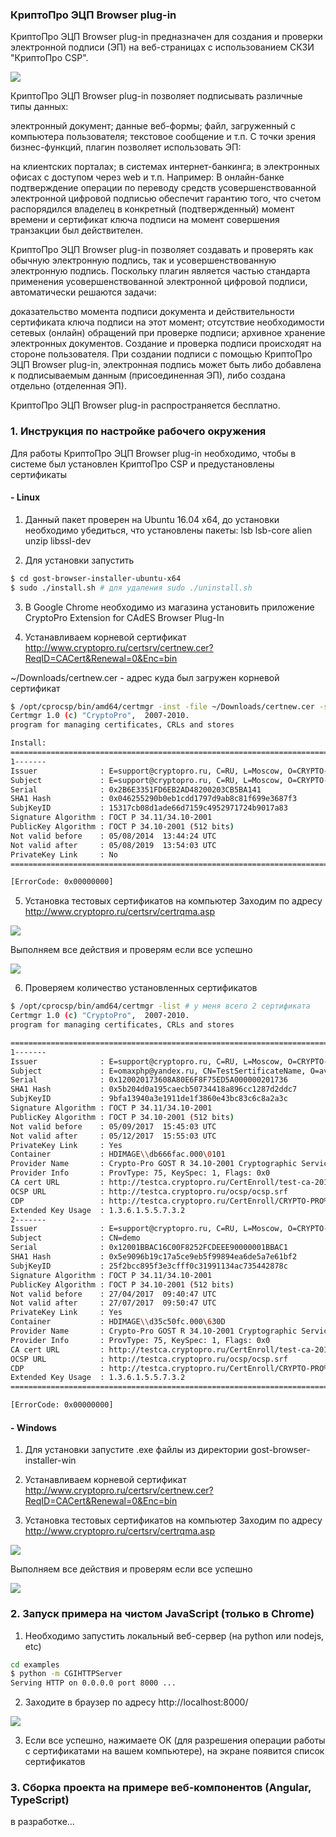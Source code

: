 ### КриптоПро ЭЦП Browser plug-in

КриптоПро ЭЦП Browser plug-in предназначен для создания и проверки электронной подписи (ЭП)
 на веб-страницах с использованием СКЗИ "КриптоПро CSP".
 
<img src="https://www.cryptopro.ru/sites/default/files/images/browser_plug-in_.png" align="center">

 КриптоПро ЭЦП Browser plug-in позволяет подписывать различные типы данных:
 
 электронный документ;
 данные веб-формы;
 файл, загруженный с компьютера пользователя;
 текстовое сообщение и т.п.
 С точки зрения бизнес-функций, плагин позволяет использовать ЭП:
 
 на клиентских порталах;
 в системах интернет-банкинга;
 в электронных офисах с доступом через web и т.п.
 Например: В онлайн-банке подтверждение операции по переводу средств усовершенствованной электронной цифровой подписью обеспечит гарантию того, что счетом распорядился владелец в конкретный (подтвержденный) момент времени и сертификат ключа подписи на момент совершения транзакции был действителен.
 
 КриптоПро ЭЦП Browser plug-in позволяет создавать и проверять как обычную электронную подпись, так и усовершенствованную электронную подпись. Поскольку плагин является частью стандарта применения усовершенствованной электронной цифровой подписи, автоматически решаются задачи:
 
 доказательство момента подписи документа и действительности сертификата ключа подписи на этот момент;
 отсутствие необходимости сетевых (онлайн) обращений при проверке подписи;
 архивное хранение электронных документов.
 Создание и проверка подписи происходят на стороне пользователя. При создании подписи с помощью КриптоПро ЭЦП Browser plug-in, электронная подпись может быть либо добавлена к подписываемым данным (присоединенная ЭП), либо создана отдельно (отделенная ЭП).
 
 КриптоПро ЭЦП Browser plug-in распространяется бесплатно.
 
### 1. Инструкция по настройке рабочего окружения

Для работы КриптоПро ЭЦП Browser plug-in необходимо, чтобы в системе был установлен КриптоПро CSP
и предустановлены сертификаты

#### - Linux

1. Данный пакет проверен на Ubuntu 16.04 x64, до установки необходимо убедиться, что установлены пакеты:
lsb lsb-core alien unzip libssl-dev

2. Для установки запустить

```bash
$ cd gost-browser-installer-ubuntu-x64
$ sudo ./install.sh # для удаления sudo ./uninstall.sh
```

3. В Google Chrome необходимо из магазина установить приложение CryptoPro Extension for CAdES Browser Plug-In

4. Устанавливаем корневой сертификат
http://www.cryptopro.ru/certsrv/certnew.cer?ReqID=CACert&Renewal=0&Enc=bin

~/Downloads/certnew.cer - адрес куда был загружен корневой сертификат

```bash
$ /opt/cprocsp/bin/amd64/certmgr -inst -file ~/Downloads/certnew.cer -store uroot
Certmgr 1.0 (c) "CryptoPro",  2007-2010.
program for managing certificates, CRLs and stores

Install:
=============================================================================
1-------
Issuer              : E=support@cryptopro.ru, C=RU, L=Moscow, O=CRYPTO-PRO LLC, CN=CRYPTO-PRO Test Center 2
Subject             : E=support@cryptopro.ru, C=RU, L=Moscow, O=CRYPTO-PRO LLC, CN=CRYPTO-PRO Test Center 2
Serial              : 0x2B6E3351FD6EB2AD48200203CB5BA141
SHA1 Hash           : 0x046255290b0eb1cdd1797d9ab8c81f699e3687f3
SubjKeyID           : 15317cb08d1ade66d7159c4952971724b9017a83
Signature Algorithm : ГОСТ Р 34.11/34.10-2001
PublicKey Algorithm : ГОСТ Р 34.10-2001 (512 bits)
Not valid before    : 05/08/2014  13:44:24 UTC
Not valid after     : 05/08/2019  13:54:03 UTC
PrivateKey Link     : No                  
=============================================================================

[ErrorCode: 0x00000000]

```

5. Установка тестовых сертификатов на компьютер
Заходим по адресу http://www.cryptopro.ru/certsrv/certrqma.asp

![](https://habrastorage.org/web/c56/dd8/ac0/c56dd8ac0f194001ae6f09c20e2367b9.png)

Выполняем все действия и проверям если все успешно

![](https://habrastorage.org/web/8db/534/a43/8db534a43de04e6e951c43b7fafd2e34.png)

6. Проверяем количество установленных сертификатов 
```bash
$ /opt/cprocsp/bin/amd64/certmgr -list # у меня всего 2 сертификата
Certmgr 1.0 (c) "CryptoPro",  2007-2010.
program for managing certificates, CRLs and stores

=============================================================================
1-------
Issuer              : E=support@cryptopro.ru, C=RU, L=Moscow, O=CRYPTO-PRO LLC, CN=CRYPTO-PRO Test Center 2
Subject             : E=omaxphp@yandex.ru, CN=TestSertificateName, O=avkcom.ru, L=Москва, S=Московская, C=RU
Serial              : 0x120020173608A80E6F8F75ED5A000000201736
SHA1 Hash           : 0x5b204d0a195caecb50734418a896cc1287d2ddc7
SubjKeyID           : 9bfa13940a3e1911de1f3860e43bc83c6c8a2a3c
Signature Algorithm : ГОСТ Р 34.11/34.10-2001
PublicKey Algorithm : ГОСТ Р 34.10-2001 (512 bits)
Not valid before    : 05/09/2017  15:45:03 UTC
Not valid after     : 05/12/2017  15:55:03 UTC
PrivateKey Link     : Yes                 
Container           : HDIMAGE\\db666fac.000\0101
Provider Name       : Crypto-Pro GOST R 34.10-2001 Cryptographic Service Provider
Provider Info       : ProvType: 75, KeySpec: 1, Flags: 0x0
CA cert URL         : http://testca.cryptopro.ru/CertEnroll/test-ca-2014_CRYPTO-PRO%20Test%20Center%202.crt
OCSP URL            : http://testca.cryptopro.ru/ocsp/ocsp.srf
CDP                 : http://testca.cryptopro.ru/CertEnroll/CRYPTO-PRO%20Test%20Center%202.crl
Extended Key Usage  : 1.3.6.1.5.5.7.3.2
2-------
Issuer              : E=support@cryptopro.ru, C=RU, L=Moscow, O=CRYPTO-PRO LLC, CN=CRYPTO-PRO Test Center 2
Subject             : CN=demo
Serial              : 0x12001BBAC16C00F8252FCDEEE90000001BBAC1
SHA1 Hash           : 0x5e9096b19c17a5ce9eb5f99894ea6de5a7e61bf2
SubjKeyID           : 25f2bcc895f3e3cfff0c31991134ac735442878c
Signature Algorithm : ГОСТ Р 34.11/34.10-2001
PublicKey Algorithm : ГОСТ Р 34.10-2001 (512 bits)
Not valid before    : 27/04/2017  09:40:47 UTC
Not valid after     : 27/07/2017  09:50:47 UTC
PrivateKey Link     : Yes                 
Container           : HDIMAGE\\d35c50fc.000\630D
Provider Name       : Crypto-Pro GOST R 34.10-2001 Cryptographic Service Provider
Provider Info       : ProvType: 75, KeySpec: 1, Flags: 0x0
CA cert URL         : http://testca.cryptopro.ru/CertEnroll/test-ca-2014_CRYPTO-PRO%20Test%20Center%202.crt
OCSP URL            : http://testca.cryptopro.ru/ocsp/ocsp.srf
CDP                 : http://testca.cryptopro.ru/CertEnroll/CRYPTO-PRO%20Test%20Center%202.crl
Extended Key Usage  : 1.3.6.1.5.5.7.3.2
=============================================================================

[ErrorCode: 0x00000000]

```

#### - Windows

1. Для установки запустите .exe файлы из директории gost-browser-installer-win

2. Устанавливаем корневой сертификат
http://www.cryptopro.ru/certsrv/certnew.cer?ReqID=CACert&Renewal=0&Enc=bin

3. Установка тестовых сертификатов на компьютер
Заходим по адресу http://www.cryptopro.ru/certsrv/certrqma.asp

![](https://habrastorage.org/web/c56/dd8/ac0/c56dd8ac0f194001ae6f09c20e2367b9.png)

Выполняем все действия и проверям если все успешно

![](https://habrastorage.org/web/8db/534/a43/8db534a43de04e6e951c43b7fafd2e34.png)

### 2. Запуск примера на чистом JavaScript (только в Chrome)

1. Необходимо запустить локальный веб-сервер (на python или nodejs, etc)
```bash
cd examples
$ python -m CGIHTTPServer
Serving HTTP on 0.0.0.0 port 8000 ...
```

2. Заходите в браузер по адресу http://localhost:8000/

![](https://habrastorage.org/web/c6a/575/4fd/c6a5754fd2eb452a9fd40d5f6e54025e.png)

3. Если все успешно, нажимаете ОК (для разрешения операции работы с сертификатами на вашем компьютере),
 на экране появится список сертификатов


### 3. Сборка проекта на примере веб-компонентов (Angular, TypeScript)

в разработке...
